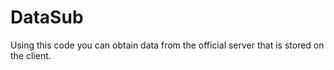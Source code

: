 # DataSub
Using this code you can obtain data from the official server that is stored on the client.
